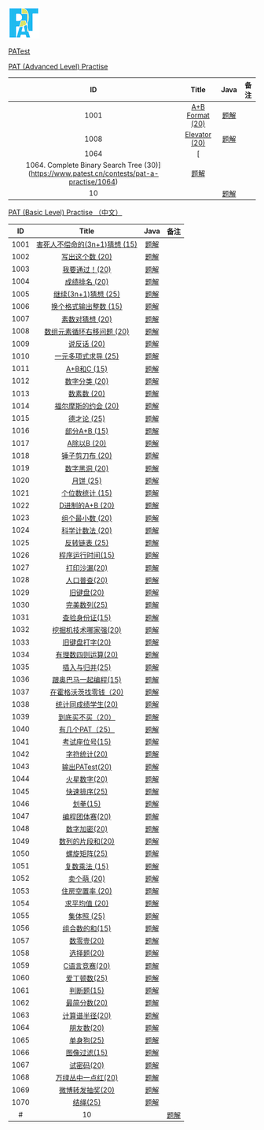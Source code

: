 ![logo](https://github.com/ccccqyc/Algorithm/blob/master/image/PATlogo.png)

[PATest](https://www.patest.cn/contests)

[PAT (Advanced Level) Practise](https://www.patest.cn/contests/pat-a-practise)

|  ID  |                  Title                   |                   Java                   |  备注  |
| :--: | :--------------------------------------: | :--------------------------------------: | :--: |
| 1001 | [A+B Format (20)](https://www.patest.cn/contests/pat-a-practise/1001) | [题解](https://github.com/ccccqyc/Algorithm/blob/master/PAT/Advanced/A1001.java) |      |
| 1008 | [Elevator (20)](https://www.patest.cn/contests/pat-a-practise/1008) | [题解](https://github.com/ccccqyc/Algorithm/blob/master/PAT/Advanced/A1008.java) |      |
| 1064 | [
1064. Complete Binary Search Tree (30)](https://www.patest.cn/contests/pat-a-practise/1064) | [题解](https://github.com/ccccqyc/Algorithm/blob/master/PAT/Advanced/A1064.java) |      |
|  10  | [](https://www.patest.cn/contests/pat-a-practise/10) | [题解](https://github.com/ccccqyc/Algorithm/blob/master/PAT/Advanced/A10.java) |      |



[PAT (Basic Level) Practise （中文）](https://www.patest.cn/contests/pat-b-practise)

|  ID  |                  Title                   |                   Java                   |  备注  |
| :--: | :--------------------------------------: | :--------------------------------------: | :--: |
| 1001 | [害死人不偿命的(3n+1)猜想 (15)](https://www.patest.cn/contests/pat-b-practise/1001) | [题解](https://github.com/ccccqyc/Algorithm/blob/master/PAT/BasicLevel/P1001.java) |      |
| 1002 | [写出这个数 (20)](https://www.patest.cn/contests/pat-b-practise/1002) | [题解](https://github.com/ccccqyc/Algorithm/blob/master/PAT/BasicLevel/P1002.java) |      |
| 1003 | [我要通过！(20)](https://www.patest.cn/contests/pat-b-practise/1003) | [题解](https://github.com/ccccqyc/Algorithm/blob/master/PAT/BasicLevel/P1003.java) |      |
| 1004 | [成绩排名 (20)](https://www.patest.cn/contests/pat-b-practise/1004) | [题解](https://github.com/ccccqyc/Algorithm/blob/master/PAT/BasicLevel/P1004.java) |      |
| 1005 | [继续(3n+1)猜想 (25)](https://www.patest.cn/contests/pat-b-practise/1005) | [题解](https://github.com/ccccqyc/Algorithm/blob/master/PAT/BasicLevel/P1005.java) |      |
| 1006 | [换个格式输出整数 (15)](https://www.patest.cn/contests/pat-b-practise/1006) | [题解](https://github.com/ccccqyc/Algorithm/blob/master/PAT/BasicLevel/P1006.java) |      |
| 1007 | [素数对猜想 (20)](https://www.patest.cn/contests/pat-b-practise/1007) | [题解](https://github.com/ccccqyc/Algorithm/blob/master/PAT/BasicLevel/P1007.java) |      |
| 1008 | [数组元素循环右移问题 (20)](https://www.patest.cn/contests/pat-b-practise/1008) | [题解](https://github.com/ccccqyc/Algorithm/blob/master/PAT/BasicLevel/P1008.java) |      |
| 1009 | [说反话 (20)](https://www.patest.cn/contests/pat-b-practise/1009) | [题解](https://github.com/ccccqyc/Algorithm/blob/master/PAT/BasicLevel/P1009.java) |      |
| 1010 | [一元多项式求导 (25)](https://www.patest.cn/contests/pat-b-practise/1010) | [题解](https://github.com/ccccqyc/Algorithm/blob/master/PAT/BasicLevel/P1010.java) |      |
| 1011 | [A+B和C (15)](https://www.patest.cn/contests/pat-b-practise/1011) | [题解](https://github.com/ccccqyc/Algorithm/blob/master/PAT/BasicLevel/P1011.java) |      |
| 1012 | [数字分类 (20)](https://www.patest.cn/contests/pat-b-practise/1012) | [题解](https://github.com/ccccqyc/Algorithm/blob/master/PAT/BasicLevel/P1012.java) |      |
| 1013 | [数素数 (20)](https://www.patest.cn/contests/pat-b-practise/1013) | [题解](https://github.com/ccccqyc/Algorithm/blob/master/PAT/BasicLevel/P1013.java) |      |
| 1014 | [福尔摩斯的约会 (20)](https://www.patest.cn/contests/pat-b-practise/1014) | [题解](https://github.com/ccccqyc/Algorithm/blob/master/PAT/BasicLevel/P1014.java) |      |
| 1015 | [德才论 (25)](https://www.patest.cn/contests/pat-b-practise/1015) | [题解](https://github.com/ccccqyc/Algorithm/blob/master/PAT/BasicLevel/P1015.java) |      |
| 1016 | [部分A+B (15)](https://www.patest.cn/contests/pat-b-practise/1016) | [题解](https://github.com/ccccqyc/Algorithm/blob/master/PAT/BasicLevel/P1016.java) |      |
| 1017 | [A除以B (20)](https://www.patest.cn/contests/pat-b-practise/1017) | [题解](https://github.com/ccccqyc/Algorithm/blob/master/PAT/BasicLevel/P1017.java) |      |
| 1018 | [锤子剪刀布 (20)](https://www.patest.cn/contests/pat-b-practise/1018) | [题解](https://github.com/ccccqyc/Algorithm/blob/master/PAT/BasicLevel/P1018.java) |      |
| 1019 | [数字黑洞 (20)](https://www.patest.cn/contests/pat-b-practise/1019) | [题解](https://github.com/ccccqyc/Algorithm/blob/master/PAT/BasicLevel/P1019.java) |      |
| 1020 | [月饼 (25)](https://www.patest.cn/contests/pat-b-practise/1020) | [题解](https://github.com/ccccqyc/Algorithm/blob/master/PAT/BasicLevel/P1020.java) |      |
| 1021 | [个位数统计 (15)](https://www.patest.cn/contests/pat-b-practise/1021) | [题解](https://github.com/ccccqyc/Algorithm/blob/master/PAT/BasicLevel/P1021.java) |      |
| 1022 | [D进制的A+B (20)](https://www.patest.cn/contests/pat-b-practise/1022) | [题解](https://github.com/ccccqyc/Algorithm/blob/master/PAT/BasicLevel/P1022.java) |      |
| 1023 | [组个最小数 (20)](https://www.patest.cn/contests/pat-b-practise/1023) | [题解](https://github.com/ccccqyc/Algorithm/blob/master/PAT/BasicLevel/P1023.java) |      |
| 1024 | [科学计数法 (20)](https://www.patest.cn/contests/pat-b-practise/1024) | [题解](https://github.com/ccccqyc/Algorithm/blob/master/PAT/BasicLevel/P1024.java) |      |
| 1025 | [反转链表 (25)](https://www.patest.cn/contests/pat-b-practise/1025) | [题解](https://github.com/ccccqyc/Algorithm/blob/master/PAT/BasicLevel/P1025.java) |      |
| 1026 | [程序运行时间(15)](https://www.patest.cn/contests/pat-b-practise/1026) | [题解](https://github.com/ccccqyc/Algorithm/blob/master/PAT/BasicLevel/P1026.java) |      |
| 1027 | [打印沙漏(20)](https://www.patest.cn/contests/pat-b-practise/1027) | [题解](https://github.com/ccccqyc/Algorithm/blob/master/PAT/BasicLevel/P1027.java) |      |
| 1028 | [人口普查(20)](https://www.patest.cn/contests/pat-b-practise/1028) | [题解](https://github.com/ccccqyc/Algorithm/blob/master/PAT/BasicLevel/P1028.java) |      |
| 1029 | [旧键盘(20)](https://www.patest.cn/contests/pat-b-practise/1029) | [题解](https://github.com/ccccqyc/Algorithm/blob/master/PAT/BasicLevel/P1029.java) |      |
| 1030 | [完美数列(25)](https://www.patest.cn/contests/pat-b-practise/1030) | [题解](https://github.com/ccccqyc/Algorithm/blob/master/PAT/BasicLevel/P1030.java) |      |
| 1031 | [查验身份证(15)](https://www.patest.cn/contests/pat-b-practise/1031) | [题解](https://github.com/ccccqyc/Algorithm/blob/master/PAT/BasicLevel/P1031.java) |      |
| 1032 | [挖掘机技术哪家强(20)](https://www.patest.cn/contests/pat-b-practise/1032) | [题解](https://github.com/ccccqyc/Algorithm/blob/master/PAT/BasicLevel/P1032.java) |      |
| 1033 | [旧键盘打字(20)](https://www.patest.cn/contests/pat-b-practise/1033) | [题解](https://github.com/ccccqyc/Algorithm/blob/master/PAT/BasicLevel/P1033.java) |      |
| 1034 | [有理数四则运算(20)](https://www.patest.cn/contests/pat-b-practise/1034) | [题解](https://github.com/ccccqyc/Algorithm/blob/master/PAT/BasicLevel/P1034.java) |      |
| 1035 | [插入与归并(25)](https://www.patest.cn/contests/pat-b-practise/1035) | [题解](https://github.com/ccccqyc/Algorithm/blob/master/PAT/BasicLevel/P1035.java) |      |
| 1036 | [跟奥巴马一起编程(15)](https://www.patest.cn/contests/pat-b-practise/1036) | [题解](https://github.com/ccccqyc/Algorithm/blob/master/PAT/BasicLevel/P1036.java) |      |
| 1037 | [在霍格沃茨找零钱（20)](https://www.patest.cn/contests/pat-b-practise/1037) | [题解](https://github.com/ccccqyc/Algorithm/blob/master/PAT/BasicLevel/P1037.java) |      |
| 1038 | [统计同成绩学生(20)](https://www.patest.cn/contests/pat-b-practise/1038) | [题解](https://github.com/ccccqyc/Algorithm/blob/master/PAT/BasicLevel/P1038.java) |      |
| 1039 | [到底买不买（20）](https://www.patest.cn/contests/pat-b-practise/1039) | [题解](https://github.com/ccccqyc/Algorithm/blob/master/PAT/BasicLevel/P1039.java) |      |
| 1040 | [有几个PAT（25）](https://www.patest.cn/contests/pat-b-practise/1040) | [题解](https://github.com/ccccqyc/Algorithm/blob/master/PAT/BasicLevel/P1040.java) |      |
| 1041 | [考试座位号(15)](https://www.patest.cn/contests/pat-b-practise/1041) | [题解](https://github.com/ccccqyc/Algorithm/blob/master/PAT/BasicLevel/P1041.java) |      |
| 1042 | [字符统计(20)](https://www.patest.cn/contests/pat-b-practise/1042) | [题解](https://github.com/ccccqyc/Algorithm/blob/master/PAT/BasicLevel/P1042.java) |      |
| 1043 | [输出PATest(20)](https://www.patest.cn/contests/pat-b-practise/1043) | [题解](https://github.com/ccccqyc/Algorithm/blob/master/PAT/BasicLevel/P1043.java) |      |
| 1044 | [火星数字(20)](https://www.patest.cn/contests/pat-b-practise/1044) | [题解](https://github.com/ccccqyc/Algorithm/blob/master/PAT/BasicLevel/P1044.java) |      |
| 1045 | [快速排序(25)](https://www.patest.cn/contests/pat-b-practise/1045) | [题解](https://github.com/ccccqyc/Algorithm/blob/master/PAT/BasicLevel/P1045.java) |      |
| 1046 | [划拳(15)](https://www.patest.cn/contests/pat-b-practise/1046) | [题解](https://github.com/ccccqyc/Algorithm/blob/master/PAT/BasicLevel/P1046.java) |      |
| 1047 | [编程团体赛(20)](https://www.patest.cn/contests/pat-b-practise/1047) | [题解](https://github.com/ccccqyc/Algorithm/blob/master/PAT/BasicLevel/P1047.java) |      |
| 1048 | [数字加密(20)](https://www.patest.cn/contests/pat-b-practise/1048) | [题解](https://github.com/ccccqyc/Algorithm/blob/master/PAT/BasicLevel/P1048.java) |      |
| 1049 | [数列的片段和(20)](https://www.patest.cn/contests/pat-b-practise/1049) | [题解](https://github.com/ccccqyc/Algorithm/blob/master/PAT/BasicLevel/P1049.java) |      |
| 1050 | [螺旋矩阵(25)](https://www.patest.cn/contests/pat-b-practise/1050) | [题解](https://github.com/ccccqyc/Algorithm/blob/master/PAT/BasicLevel/P1050.java) |      |
| 1051 | [复数乘法 (15)](https://www.patest.cn/contests/pat-b-practise/1051) | [题解](https://github.com/ccccqyc/Algorithm/blob/master/PAT/BasicLevel/P1051.java) |      |
| 1052 | [卖个萌 (20)](https://www.patest.cn/contests/pat-b-practise/1052) | [题解](https://github.com/ccccqyc/Algorithm/blob/master/PAT/BasicLevel/P1052.java) |      |
| 1053 | [住房空置率 (20)](https://www.patest.cn/contests/pat-b-practise/1053) | [题解](https://github.com/ccccqyc/Algorithm/blob/master/PAT/BasicLevel/P1053.java) |      |
| 1054 | [求平均值 (20)](https://www.patest.cn/contests/pat-b-practise/1054) | [题解](https://github.com/ccccqyc/Algorithm/blob/master/PAT/BasicLevel/P1054.java) |      |
| 1055 | [集体照 (25)](https://www.patest.cn/contests/pat-b-practise/1055) | [题解](https://github.com/ccccqyc/Algorithm/blob/master/PAT/BasicLevel/P1055.java) |      |
| 1056 | [组合数的和(15)](https://www.patest.cn/contests/pat-b-practise/1056) | [题解](https://github.com/ccccqyc/Algorithm/blob/master/PAT/BasicLevel/P1056.java) |      |
| 1057 | [数零壹(20)](https://www.patest.cn/contests/pat-b-practise/1057) | [题解](https://github.com/ccccqyc/Algorithm/blob/master/PAT/BasicLevel/P1057.java) |      |
| 1058 | [选择题(20)](https://www.patest.cn/contests/pat-b-practise/1058) | [题解](https://github.com/ccccqyc/Algorithm/blob/master/PAT/BasicLevel/P1058.java) |      |
| 1059 | [C语言竞赛(20)](https://www.patest.cn/contests/pat-b-practise/1059) | [题解](https://github.com/ccccqyc/Algorithm/blob/master/PAT/BasicLevel/P1059.java) |      |
| 1060 | [爱丁顿数(25)](https://www.patest.cn/contests/pat-b-practise/1060) | [题解](https://github.com/ccccqyc/Algorithm/blob/master/PAT/BasicLevel/P1060.java) |      |
| 1061 | [判断题(15)](https://www.patest.cn/contests/pat-b-practise/1061) | [题解](https://github.com/ccccqyc/Algorithm/blob/master/PAT/BasicLevel/P1061.java) |      |
| 1062 | [最简分数(20)](https://www.patest.cn/contests/pat-b-practise/1062) | [题解](https://github.com/ccccqyc/Algorithm/blob/master/PAT/BasicLevel/P1062.java) |      |
| 1063 | [计算谱半径(20)](https://www.patest.cn/contests/pat-b-practise/1063) | [题解](https://github.com/ccccqyc/Algorithm/blob/master/PAT/BasicLevel/P1063.java) |      |
| 1064 | [朋友数(20)](https://www.patest.cn/contests/pat-b-practise/1064) | [题解](https://github.com/ccccqyc/Algorithm/blob/master/PAT/BasicLevel/P1064.java) |      |
| 1065 | [单身狗(25)](https://www.patest.cn/contests/pat-b-practise/1065) | [题解](https://github.com/ccccqyc/Algorithm/blob/master/PAT/BasicLevel/P1065.java) |      |
| 1066 | [图像过滤(15)](https://www.patest.cn/contests/pat-b-practise/1066) | [题解](https://github.com/ccccqyc/Algorithm/blob/master/PAT/BasicLevel/P1066.java) |      |
| 1067 | [试密码(20)](https://www.patest.cn/contests/pat-b-practise/1067) | [题解](https://github.com/ccccqyc/Algorithm/blob/master/PAT/BasicLevel/P1067.java) |      |
| 1068 | [万绿丛中一点红(20)](https://www.patest.cn/contests/pat-b-practise/1068) | [题解](https://github.com/ccccqyc/Algorithm/blob/master/PAT/BasicLevel/P1068.java) |      |
| 1069 | [微博转发抽奖(20)](https://www.patest.cn/contests/pat-b-practise/1069) | [题解](https://github.com/ccccqyc/Algorithm/blob/master/PAT/BasicLevel/P1069.java) |      |
| 1070 | [结绳(25)](https://www.patest.cn/contests/pat-b-practise/1070) | [题解](https://github.com/ccccqyc/Algorithm/blob/master/PAT/BasicLevel/P1070.java) |      |
#| 10 |  [](https://www.patest.cn/contests/pat-b-practise/10)                      | [题解](https://github.com/ccccqyc/Algorithm/blob/master/PAT/BasicLevel/P10.java) |                    |


